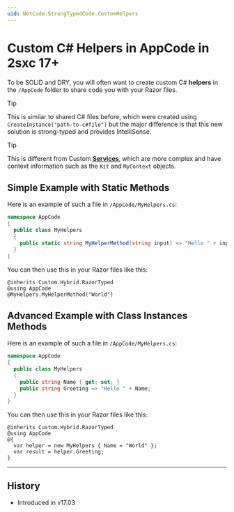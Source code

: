 ```yaml
---
uid: NetCode.StrongTypedCode.CustomHelpers
---
```


# Custom C# Helpers in AppCode in 2sxc 17+

To be SOLID and DRY, you will often want to create custom C# **helpers** in the `/AppCode` folder to share code you with your Razor files.

> [!TIP]
> This is similar to shared C# files before, which were created using `CreateInstance("path-to-c#file")`
> but the major difference is that this new solution is strong-typed and provides IntelliSense.

> [!TIP]
> This is different from Custom [**Services**](xref:NetCode.StrongTypedCode.CustomServices), which are more complex and have context information such as the `Kit` and `MyContext` objects.

## Simple Example with Static Methods

Here is an example of such a file in `/AppCode/MyHelpers.cs`:

```csharp
namespace AppCode
{
  public class MyHelpers
  {
    public static string MyHelperMethod(string input) => "Hello " + input;
  }
}
```

You can then use this in your Razor files like this:

```razor
@inherits Custom.Hybrid.RazorTyped
@using AppCode
@MyHelpers.MyHelperMethod("World")
```

## Advanced Example with Class Instances Methods

Here is an example of such a file in `/AppCode/MyHelpers.cs`:

```csharp
namespace AppCode
{
  public class MyHelpers
  {
    public string Name { get; set; }
    public string Greeting => "Hello " + Name;
  }
}
```

You can then use this in your Razor files like this:

```razor
@inherits Custom.Hybrid.RazorTyped
@using AppCode
@{
  var helper = new MyHelpers { Name = "World" };
  var result = helper.Greeting;
}
```


---

## History

* Introduced in v17.03
